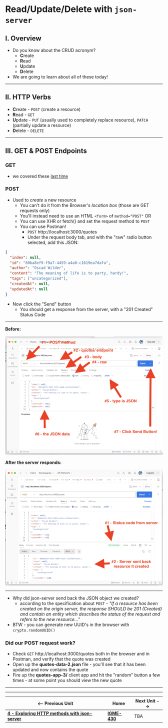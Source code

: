 # Read/Update/Delete with `json-server`

## I. Overview
- Do you know about the CRUD acronym?
  - **C**reate
  - **R**ead
  - **U**pdate
  - **D**elete
- We are going to learn about all of these today!

---

## II. HTTP Verbs 
- **C**reate - `POST` (create a resource)
- **R**ead - `GET`
- **U**pdate - `PUT` (usually used to completely replace resource), `PATCH` (partially update a resource)
- **D**elete - `DELETE`

---

## III. GET & POST Endpoints
### GET
- we covered these [last time](4-http-methods-with-json-server.md#GET-endpoints)

### POST
- Used to *create* a new resource
  - You can't do it from the Browser's *location box* (those are GET requests only)
  - You'll instead need to use an HTML `<form>` of `method="POST"` OR
  - You can use XHR or fetch() and set the request method to `POST`
  - You can use Postman!
    - `POST` http://localhost:3000/quotes
    - Under the request body tab, and with the "raw" radio button selected, add this JSON:

```json
{
  "index": null,
  "id": "80ba8ef9-f9a7-4459-a4a0-c1619ea7dafa",
  "author": "Oscad Wilder",
  "content": "The meaning of life is to party, hardy!",
  "tags": ["uncategorized"],
  "createdAt": null,
  "updatedAt": null
}
```

- Now click the "Send" button
  - You should get a response from the server, with a "201 Created" Status Code
 
---

**Before:**

![screenshot](_images/json-server-1.png)


**After the server responds:**

![screenshot](_images/json-server-2.png)

---

- Why did json-server send back the JSON object we created?
  - according to the specification about `POST` - *"If a resource has been created on the origin server, the response SHOULD be 201 (Created) and contain an entity which describes the status of the request and refers to the new resource..."*
- BTW - you can generate new UUID's in the browser with `crypto.randomUUID()`

### Did our POST request work?
- Check `GET` http://localhost:3000/quotes both in the browser and in Postman, and verify that the quote was created
- Open up the **quotes-data-2.json** file - you'll see that it has been updated and now contains the quote
- Fire up the **quotes-app-3/** client app and hit the "random" button a few times - at some point you should view the new quote

---
---

| <-- Previous Unit | Home | Next Unit -->
| --- | --- | --- 
| [**4 - Exploring HTTP methods with json-server**](4-http-methods-with-json-server.md)  |  [**IGME-430**](../) | TBA
